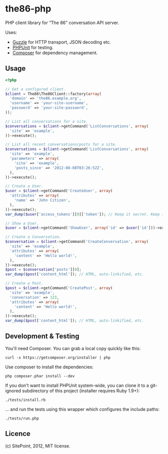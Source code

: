 the86-php
=========

PHP client library for “The 86” conversation API server.

Uses:

* [Guzzle](http://guzzlephp.org/) for HTTP transport, JSON decoding etc.
* [PHPUnit](http://www.phpunit.de/) for testing.
* [Composer](http://getcomposer.org/) for dependency management.


Usage
-----

```php
<?php

// Get a configured client.
$client = The86\The86Client::factory(array(
  'domain' => 'the86.example.org',
  'username' => 'your-site-username',
  'password' => 'your-site-password',
));

// List all conversations for a site.
$conversations = $client->getCommand('ListConversations', array(
  'site' => 'example',
))->execute();

// List all recent conversations/posts for a site.
$conversations = $client->getCommand('ListConversations', array(
  'site' => 'example',
  'parameters' => array(
    'site' => 'example',
    'posts_since' => '2012-08-08T03:26:52Z',
  ),
))->execute();

// Create a User.
$user = $client->getCommand('CreateUser', array(
  'attributes' => array(
    'name' => 'John Citizen',
  ),
))->execute();
var_dump($user['access_tokens'][0]['token']); // Keep it secret. Keep it safe.

// Show a User.
$user = $client->getCommand('ShowUser', array('id' => $user['id']))->execute();

// Create a Conversation.
$conversation = $client->getCommand('CreateConversation', array(
  'site' => 'example',
  'attributes' => array(
    'content' => 'Hello world!',
  ),
))->execute();
$post = $conversation['posts'][0];
var_dump($post['content_html']); // HTML, auto-linkified, etc.

// Create a Post.
$post = $client->getCommand('CreatePost', array(
  'site' => 'example',
  'conversation' => 123,
  'attributes' => array(
    'content' => 'Hello world!',
  ),
))->execute();
var_dump($post['content_html']); // HTML, auto-linkified, etc.
```


Development & Testing
---------------------

You'll need Composer. You can grab a local copy quickly like this:

    curl -s https://getcomposer.org/installer | php

Use composer to install the dependencies:

    php composer.phar install --dev

If you don't want to install PHPUnit system-wide, you can clone it to a
git-ignored subdirectory of this project (installer requires Ruby 1.9+):

    ./tests/install.rb

… and run the tests using this wrapper which configures the include paths:

    ./tests/run.php


Licence
-------

(c) SitePoint, 2012, MIT license.
